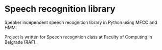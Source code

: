 # Speech recognition library

Speaker independent speech recognition library in Python using MFCC and HMM.

Project is written for Speech recognition class at Faculty of Computing in Belgrade (RAF).
